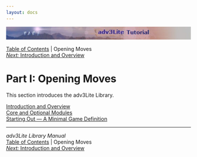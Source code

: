 ```yaml
---
layout: docs
---
```



<img src="topbar.jpg" data-border="0" />





<a href="toc.html" class="nav">Table of Contents</a> \| Opening Moves  
<span class="navnp"><a href="docs-intro.html" class="nav"><em>Next:</em> Introduction and
Overview</a>     </span>





# Part I: Opening Moves

This section introduces the adv3Lite Library.



[Introduction and Overview](docs-intro.html)  
[Core and Optional Modules](modules.html)  
[Starting Out — A Minimal Game Definition](mingame.html)  





------------------------------------------------------------------------



*adv3Lite Library Manual*  
<a href="toc.html" class="nav">Table of Contents</a> \| Opening Moves  
<span class="navnp"><a href="docs-intro.html" class="nav"><em>Next:</em> Introduction and
Overview</a>     </span>


